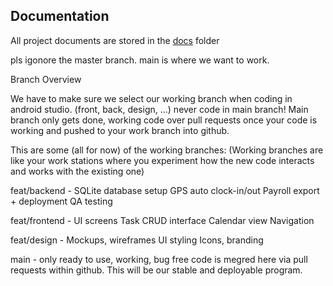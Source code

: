 ## Documentation

All project documents are stored in the [docs](./docs) folder

pls igonore the master branch. main is where we want to work.

Branch Overview

We have to make sure we select our working branch when coding in android studio. (front, back, design, ...) never code in main branch!
Main branch only gets done, working code over pull requests once your code is working and pushed to your work branch into github.

This are some (all for now) of the working branches:
(Working branches are like your work stations where you experiment how the new code interacts and works with the existing one)

feat/backend - SQLite database setup
GPS auto clock-in/out
Payroll export + deployment
QA testing

feat/frontend - UI screens
Task CRUD interface
Calendar view
Navigation

feat/design - Mockups, wireframes
UI styling
Icons, branding

main - only ready to use, working, bug free code is megred here via pull requests within github. This will be our stable and deployable program.
